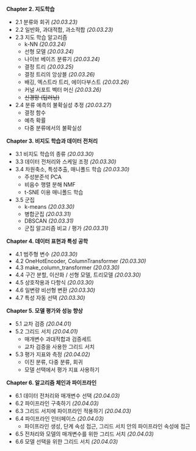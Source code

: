 __Chapter 2. 지도학습__
* 2.1 분류와 회귀 _(20.03.23)_
* 2.2 일반화, 과대적합, 과소적합 _(20.03.23)_
* 2.3 지도 학습 알고리즘
  * k-NN _(20.03.24)_
  * 선형 모델 _(20.03.24)_
  * 나이브 베이즈 분류기 _(20.03.24)_
  * 결정 트리 _(20.03.25)_
  * 결정 트리의 앙상블 _(20.03.26)_
  * 배깅, 엑스트라 트리, 에이다부스트 _(20.03.26)_
  * 커널 서포트 벡터 머신 _(20.03.26)_
  * ~~신경망 (딥러닝)~~
* 2.4 분류 예측의 불확실성 추정 _(20.03.27)_
  * 결정 함수 
  * 예측 확률 
  * 다중 분류에서의 불확실성
  
__Chapter 3. 비지도 학습과 데이터 전처리__
* 3.1 비지도 학습의 종류 _(20.03.30)_
* 3.3 데이터 전처리와 스케일 조정 _(20.03.30)_
* 3.4 차원축소, 특성추출, 매니폴드 학습 _(20.03.30)_
  * 주성분준석 PCA
  * 비음수 행렬 분해 NMF
  * t-SNE 이용 매니폴드 학습
* 3.5 군집
  * k-means _(20.03.30)_
  * 병합군집 _(20.03.31)_
  * DBSCAN _(20.03.31)_
  * 군집 알고리즘 비교 / 평가 _(20.03.31)_
  
__Chapter 4. 데이터 표현과 특성 공학__
* 4.1 범주형 변수 _(20.03.30)_
* 4.2 OneHotEncoder, ColumnTransformer _(20.03.30)_
* 4.3 make_column_transformer _(20.03.30)_
* 4.4 구간 분할, 이산화 / 선형 모델, 트리모델 _(20.03.30)_
* 4.5 상호작용과 다항식 _(20.03.30)_
* 4.6 일변량 비선형 변환 _(20.03.30)_
* 4.7 특성 자동 선택 _(20.03.30)_

__Chapter 5. 모델 평가와 성능 향상__
* 5.1 교차 검증 _(20.04.01)_
* 5.2 그리드 서치 _(20.04.01)_
  * 매개변수 과대적합과 검증세트
  * 교차 검증을 사용한 그리드 서치
* 5.3 평가 지표와 측정 _(20.04.02)_
  * 이진 분류, 다중 분류, 회귀
  * 모델 선택에서 평가 지표 사용하기
  
__Chapter 6. 알고리즘 체인과 파이프라인__
* 6.1 데이터 전처리와 매개변수 선택 _(20.04.03)_
* 6.2 파이프라인 구축하기 _(20.04.03)_
* 6.3 그리드 서치에 파이프라인 적용하기 _(20.04.03)_
* 6.4 파이프라인 인터페이스 _(20.04.03)_
  * 파이프라인 생성, 단계 속성 접근, 그리드 서치 안의 파이프라인 속성에 접근
* 6.5 전처리와 모델의 매개변수를 위한 그리드 서치 _(20.04.03)_
* 6.6 모델 선택을 위한 그리드 서치 _(20.04.03)_
